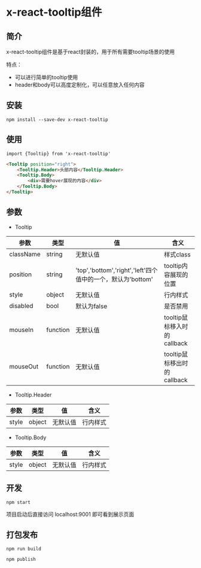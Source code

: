 # x-react-tooltip组件


## 简介

x-react-tooltip组件是基于react封装的，用于所有需要tooltip场景的使用

特点：
- 可以进行简单的tooltip使用
- header和body可以高度定制化，可以任意放入任何内容

## 安装

```
npm install --save-dev x-react-tooltip
```

## 使用

```
import {Tooltip} from 'x-react-tooltip'
```

```html
<Tooltip position="right">
    <Tooltip.Header>头部内容</Tooltip.Header>
    <Tooltip.Body>
        <div>需要hover展现的内容</div>
    </Tooltip.Body>
</Tooltip>
```

## 参数

- Tooltip

| 参数 | 类型 | 值 | 含义 |
| ------ | ------ | ------ | ------ |
| className | string | 无默认值 | 样式class |
| position | string | 'top','bottom','right','left'四个值中的一个，默认为'bottom' | tooltip内容展现的位置 |
| style | object | 无默认值 | 行内样式 |
| disabled | bool | 默认为false | 是否禁用 |
| mouseIn | function | 无默认值 | tooltip鼠标移入时的callback |
| mouseOut | function | 无默认值 | tooltip鼠标移出时的callback |

- Tooltip.Header

| 参数 | 类型 | 值 | 含义 |
| ------ | ------ | ------ | ------ |
| style | object | 无默认值 | 行内样式 |


- Tooltip.Body

| 参数 | 类型 | 值 | 含义 |
| ------ | ------ | ------ | ------ |
| style | object | 无默认值 | 行内样式 |


## 开发

```
npm start
```

项目启动后直接访问 localhost:9001 即可看到展示页面

## 打包发布

```
npm run build

npm publish
```